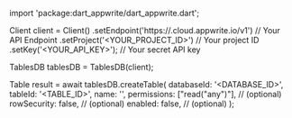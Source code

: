 import 'package:dart_appwrite/dart_appwrite.dart';

Client client = Client()
    .setEndpoint('https://<REGION>.cloud.appwrite.io/v1') // Your API Endpoint
    .setProject('<YOUR_PROJECT_ID>') // Your project ID
    .setKey('<YOUR_API_KEY>'); // Your secret API key

TablesDB tablesDB = TablesDB(client);

Table result = await tablesDB.createTable(
    databaseId: '<DATABASE_ID>',
    tableId: '<TABLE_ID>',
    name: '<NAME>',
    permissions: ["read("any")"], // (optional)
    rowSecurity: false, // (optional)
    enabled: false, // (optional)
);
